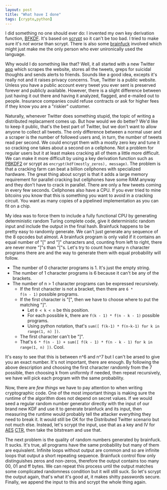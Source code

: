 ```yaml
---
layout: post
title: "What have I done"
tags: [crypto,python]
---
```


I did something no one should ever do: I invented my own key derivation function, [BFKDF][bfkdf].
It's based on [scrypt][scrypt] so it can't be too bad.
I tried to make sure it's *not worse* than scrypt.
There is also some [brainfuck][brainfuck] involved which might just make me the only person who ever unironically used the language.

Why would I do something like that?
Well, it all started with a new Twitter [app][samaritans-radar] which scrapes the website, stores all the tweets, greps for suicidal thoughts and sends alerts to friends.
Sounds like a good idea, excepts it's really not and it raises privacy concerns.
True, Twitter is a public website.
Unless you have a public account every tweet you ever sent is preserved forever and publicly available.
However, there is a slight difference between just having it out there and having it analyzed, flagged, and e-mailed out to people.
Insurance companies could refuse contracts or ask for higher fees if they know you are a "riskier" customer.

Naturally, whenever Twitter does something stupid, the topic of writing a distributed replacament comes up.
But how would we do better?
We'd like to keep it public, that's the best part of Twitter, but we don't want to allow anyone to collect all tweets.
The only difference between a normal user and a scraper is the number of followed users and, in turn, the number of tweets read per second.
We could encrypt them with a mostly zero key and tune it so cracking one takes about a second on a cellphone.
Not a problem for regular users but it at least makes cracking all of them a little more difficult.
We can make it more difficult by using a key derivation function such as [PBKDF2][pbkdf2] or scrypt as <code>encrypt(kdf(mostly_zeros), message)</code>.
The problem is that a cracking farm can beat a billion cellphones with specialized hardware.
The great thing about scrypt is that it adds a large memory requirement for parallel cracking but cellphones have some RAM anyway and they don't have to crack in parallel.
There are only a few tweets coming in every few seconds.
Cellphones also have a CPU.
If you ever tried to mine bitcoins you know that this is something you want to avoid in a cracking circuit.
You want as many copies of a pipelined implementation as you can fit on a chip.

My idea was to force them to include a fully functional CPU by generating deterministic random Turing complete code, give it deterministic random input and include the output in the final hash.
Brainfuck happens to be pretty easy to randomly generate.
We can't just generate any sequence of the 8 opcodes but almost.
A brainfuck program is only valid if it contains an equal number of "[" and "]" characters and, counting from left to right, there are never more "]"s than "["s.
Let's try to count how many n character programs there are and the way to generate them with equal probability will follow.

* The number of 0 character programs is 1.
  It's just the empty string.
* The number of 1 character programs is 6 because it can't be any of the brackets.
* The number of n > 1 character programs can be expressed recursively.
  * If the first character is not a bracket, then there are <code>6 * f(n - 1)</code> possible programs.
  * If the first character is "[", then we have to choose where to put the matching "]".
    * Let <code>0 < k < n</code> be this position.
    * For each possible k, there are <code>f(k - 1) * f(n - k - 1)</code> possible programs.
    * Using python notation, that's <code>sum([ f(k-1) * f(n-k-1) for k in range(1, n) ])</code>.
  * The first character can't be "]".
  * That's <code>6 * f(n - 1) + sum([ f(k - 1) * f(n - k - 1) for k in range(1, n) ])</code>.
    Cool.

It's easy to see that this is between n^6 and n^7 but I can't be arsed to give you an exact number.
It's not important, there are enough.
By following the above description and choosing the first character randomly from the 7 possible, then choosing k from uniformly if needed, then repeat recursively, we have will pick each program with the same probability.

Now, there are *few things* we have to pay attention to when writing cryptographic code.
One of the most important things is making sure the runtime of the algorithm does not depend on secret values.
If we would seed a regular random number generator directly with the input of our brand new KDF and use it to generate brainfuck and its input, then measuring the runtime would probably tell the attacker everything they need to break it.
It would still be OK for the Distributed Twitter scenario but not much else.
Instead, let's scrypt the input, use that as a key and IV for [AES][aes] [CTR][ctr], then take the bitstream and use that.

The next problem is the quality of random numbers generated by brainfuck.
It sucks.
It's true, all programs have the same probability but many of them are equivalent.
Infinite loops without output are common and so are infinite loops that output a short repeating sequence.
Brainfuck control flow only distinguishes zeros and non-zeros, therefore the output contains too many 00, 01 and ff bytes.
We can repeat this process until the output matches some complicated randomness condition but it will still suck.
So let's scrypt the output again, that's what it's good at, it makes shitty passwords secure.
Finally, we append the input to this and scrypt the whole thing again.

[aes]: https://en.wikipedia.org/wiki/Advanced_Encryption_Standard
[bfkdf]: https://github.com/stribika/bfkdf
[brainfuck]: https://en.wikipedia.org/wiki/Brainfuck
[ctr]: https://en.wikipedia.org/wiki/Block_cipher_mode_of_operation#Counter_.28CTR.29
[pbkdf2]: https://en.wikipedia.org/wiki/PBKDF2
[samaritans-radar]: https://samaritansradar.org
[scrypt]: https://www.tarsnap.com/scrypt.html

